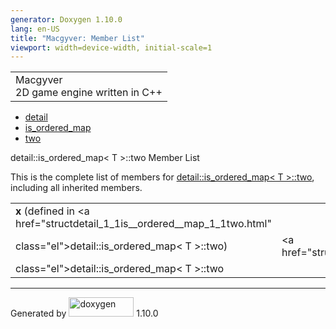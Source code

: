 ```yaml
---
generator: Doxygen 1.10.0
lang: en-US
title: "Macgyver: Member List"
viewport: width=device-width, initial-scale=1
---
```


<div id="top">

<div id="titlearea">

<table data-cellspacing="0" data-cellpadding="0">
<colgroup>
<col style="width: 100%" />
</colgroup>
<tbody>
<tr id="projectrow" class="odd">
<td id="projectalign"><div id="projectname">
Macgyver
</div>
<div id="projectbrief">
2D game engine written in C++
</div></td>
</tr>
</tbody>
</table>

</div>

<div id="main-nav">

</div>

<div id="nav-path" class="navpath">

- <a href="namespacedetail.html" class="el">detail</a>
- <a href="structdetail_1_1is__ordered__map.html"
  class="el">is_ordered_map</a>
- <a href="structdetail_1_1is__ordered__map_1_1two.html"
  class="el">two</a>

</div>

</div>

<div class="header">

<div class="headertitle">

<div class="title">

detail::is_ordered_map\< T \>::two Member List

</div>

</div>

</div>

<div class="contents">

This is the complete list of members for
<a href="structdetail_1_1is__ordered__map_1_1two.html"
class="el">detail::is_ordered_map&lt; T &gt;::two</a>, including all
inherited members.

|                                                                          |                                                        |     |
|--------------------------------------------------------------------------|--------------------------------------------------------|-----|
| **x** (defined in <a href="structdetail_1_1is__ordered__map_1_1two.html" 
 class="el">detail::is_ordered_map&lt; T &gt;::two</a>)                    | <a href="structdetail_1_1is__ordered__map_1_1two.html" 
                                                                            class="el">detail::is_ordered_map&lt; T &gt;::two</a>   |     |

</div>

------------------------------------------------------------------------

<span class="small">Generated
by [<img src="doxygen.svg" class="footer" width="104" height="31"
alt="doxygen" />](https://www.doxygen.org/index.html) 1.10.0</span>
